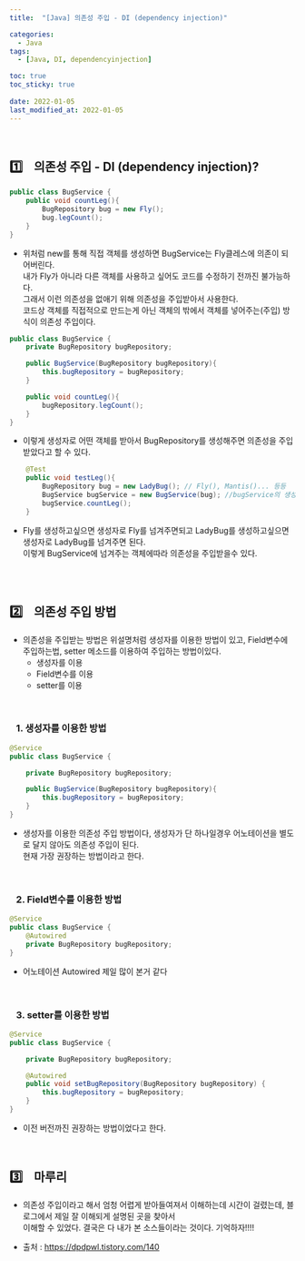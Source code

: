 ```yaml
---
title:  "[Java] 의존성 주입 - DI (dependency injection)"

categories:
  - Java
tags:
  - [Java, DI, dependencyinjection]

toc: true
toc_sticky: true
 
date: 2022-01-05
last_modified_at: 2022-01-05
---
```


<br>  

## :one:&nbsp;&nbsp;&nbsp;  의존성 주입 - DI (dependency injection)?

```java
public class BugService {
    public void countLeg(){
        BugRepository bug = new Fly();
        bug.legCount();
    }
}
```
- 위처럼 new를 통해 직접 객체를 생성하면 BugService는 Fly클레스에 의존이 되어버린다.   
내가 Fly가 아니라 다른 객체를 사용하고 싶어도 코드를 수정하기 전까진 불가능하다.   
그래서 이런 의존성을 없애기 위해 의존성을 주입받아서 사용한다.   
코드상 객체를 직접적으로 만드는게 아닌 객체의 밖에서 객체를 넣어주는(주입) 방식이 의존성 주입이다.

```java
public class BugService {
    private BugRepository bugRepository;

    public BugService(BugRepository bugRepository){
        this.bugRepository = bugRepository;
    }

    public void countLeg(){
        bugRepository.legCount();
    }
}
```
- 이렇게 생성자로 어떤 객체를 받아서 BugRepository를 생성해주면 의존성을 주입 받았다고 할 수 있다.   


```java
    @Test
    public void testLeg(){
        BugRepository bug = new LadyBug(); // Fly(), Mantis()... 등등
        BugService bugService = new BugService(bug); //bugService의 생성자로 의존성주입!
        bugService.countLeg();
    }
```
- Fly를 생성하고싶으면 생성자로 Fly를 넘겨주면되고 LadyBug를 생성하고싶으면 생성자로 LadyBug를 넘겨주면 된다.   
이렇게 BugService에 넘겨주는 객체에따라 의존성을 주입받을수 있다.
<br>
<br>

## :two:&nbsp;&nbsp;&nbsp; 의존성 주입 방법

- 의존성을 주입받는 방법은 위설명처럼 생성자를 이용한 방법이 있고, Field변수에 주입하는법, setter 메소드를 이용하여 주입하는 방법이있다.   
    - 생성자를 이용
    - Field변수를 이용
    - setter를 이용   

<br>

### &nbsp;&nbsp;&nbsp;1. 생성자를 이용한 방법 

```java
@Service
public class BugService {

    private BugRepository bugRepository;

    public BugService(BugRepository bugRepository){
        this.bugRepository = bugRepository;
    }
}
```
- 생성자를 이용한 의존성 주입 방법이다, 생성자가 단 하나일경우 어노테이션을 별도로 달지 않아도 의존성 주입이 된다.  
현재 가장 권장하는 방법이라고 한다.   

<br>

### &nbsp;&nbsp;&nbsp;2. Field변수를 이용한 방법

```java
@Service
public class BugService {
    @Autowired
    private BugRepository bugRepository;
}
```
- 어노테이션 Autowired 제일 많이 본거 같다   

<br>

### &nbsp;&nbsp;&nbsp;3. setter를 이용한 방법

```java
@Service
public class BugService {

    private BugRepository bugRepository;

    @Autowired
    public void setBugRepository(BugRepository bugRepository) {
        this.bugRepository = bugRepository;
    }
}
```
- 이전 버전까진 권장하는 방법이었다고 한다.
<br>

## :three:&nbsp;&nbsp;&nbsp; 마루리

- 의존성 주입이라고 해서 엄청 어렵게 받아들여져서 이해하는데 시간이 걸렸는데, 블로그에서 제일 잘 이해되게 설명된 곳을 찾아서   
이해할 수 있었다. 결국은 다 내가 본 소스들이라는 것이다. 기억하자!!!!   



- 출처 : https://dpdpwl.tistory.com/140
